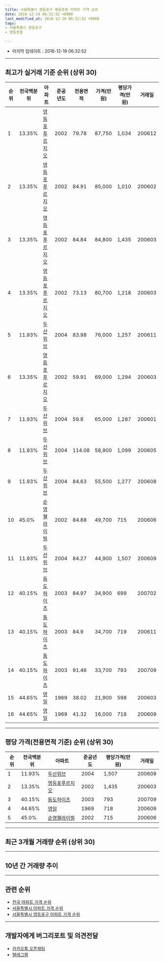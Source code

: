 ```yaml
---
title: 서울특별시 영등포구 영등포동 아파트 가격 순위
date: 2018-12-19 06:32:52 +0900
last_modified_at: 2018-12-19 06:32:52 +0900
tags:
- 서울특별시 영등포구
- 영등포동

---
```


* 마지막 업데이트 : 2018-12-19 06:32:52

---

## 최고가 실거래 기준 순위 (상위 30)


|순위|전국백분위|아파트|준공년도|전용면적|가격(만원)|평당가격(만원)|거래일|
|---|---|---|---|---|---|---|---|
|1|13.35%|[영등포푸르지오](https://search.naver.com/search.naver?query=%EC%84%9C%EC%9A%B8%ED%8A%B9%EB%B3%84%EC%8B%9C+%EC%98%81%EB%93%B1%ED%8F%AC%EA%B5%AC+%EC%98%81%EB%93%B1%ED%8F%AC%EB%8F%99+%EC%98%81%EB%93%B1%ED%8F%AC%ED%91%B8%EB%A5%B4%EC%A7%80%EC%98%A4)|2002|79.78|87,750|1,034|200612|
|2|13.35%|[영등포푸르지오](https://search.naver.com/search.naver?query=%EC%84%9C%EC%9A%B8%ED%8A%B9%EB%B3%84%EC%8B%9C+%EC%98%81%EB%93%B1%ED%8F%AC%EA%B5%AC+%EC%98%81%EB%93%B1%ED%8F%AC%EB%8F%99+%EC%98%81%EB%93%B1%ED%8F%AC%ED%91%B8%EB%A5%B4%EC%A7%80%EC%98%A4)|2002|84.91|85,000|1,010|200602|
|3|13.35%|[영등포푸르지오](https://search.naver.com/search.naver?query=%EC%84%9C%EC%9A%B8%ED%8A%B9%EB%B3%84%EC%8B%9C+%EC%98%81%EB%93%B1%ED%8F%AC%EA%B5%AC+%EC%98%81%EB%93%B1%ED%8F%AC%EB%8F%99+%EC%98%81%EB%93%B1%ED%8F%AC%ED%91%B8%EB%A5%B4%EC%A7%80%EC%98%A4)|2002|84.84|84,800|1,435|200603|
|4|13.35%|[영등포푸르지오](https://search.naver.com/search.naver?query=%EC%84%9C%EC%9A%B8%ED%8A%B9%EB%B3%84%EC%8B%9C+%EC%98%81%EB%93%B1%ED%8F%AC%EA%B5%AC+%EC%98%81%EB%93%B1%ED%8F%AC%EB%8F%99+%EC%98%81%EB%93%B1%ED%8F%AC%ED%91%B8%EB%A5%B4%EC%A7%80%EC%98%A4)|2002|73.13|80,700|1,218|200603|
|5|11.93%|[두산위브](https://search.naver.com/search.naver?query=%EC%84%9C%EC%9A%B8%ED%8A%B9%EB%B3%84%EC%8B%9C+%EC%98%81%EB%93%B1%ED%8F%AC%EA%B5%AC+%EC%98%81%EB%93%B1%ED%8F%AC%EB%8F%99+%EB%91%90%EC%82%B0%EC%9C%84%EB%B8%8C)|2004|83.98|76,000|1,257|200611|
|6|13.35%|[영등포푸르지오](https://search.naver.com/search.naver?query=%EC%84%9C%EC%9A%B8%ED%8A%B9%EB%B3%84%EC%8B%9C+%EC%98%81%EB%93%B1%ED%8F%AC%EA%B5%AC+%EC%98%81%EB%93%B1%ED%8F%AC%EB%8F%99+%EC%98%81%EB%93%B1%ED%8F%AC%ED%91%B8%EB%A5%B4%EC%A7%80%EC%98%A4)|2002|59.91|69,000|1,294|200603|
|7|11.93%|[두산위브](https://search.naver.com/search.naver?query=%EC%84%9C%EC%9A%B8%ED%8A%B9%EB%B3%84%EC%8B%9C+%EC%98%81%EB%93%B1%ED%8F%AC%EA%B5%AC+%EC%98%81%EB%93%B1%ED%8F%AC%EB%8F%99+%EB%91%90%EC%82%B0%EC%9C%84%EB%B8%8C)|2004|59.8|65,000|1,287|200601|
|8|11.93%|[두산위브](https://search.naver.com/search.naver?query=%EC%84%9C%EC%9A%B8%ED%8A%B9%EB%B3%84%EC%8B%9C+%EC%98%81%EB%93%B1%ED%8F%AC%EA%B5%AC+%EC%98%81%EB%93%B1%ED%8F%AC%EB%8F%99+%EB%91%90%EC%82%B0%EC%9C%84%EB%B8%8C)|2004|114.08|58,900|1,099|200605|
|9|11.93%|[두산위브](https://search.naver.com/search.naver?query=%EC%84%9C%EC%9A%B8%ED%8A%B9%EB%B3%84%EC%8B%9C+%EC%98%81%EB%93%B1%ED%8F%AC%EA%B5%AC+%EC%98%81%EB%93%B1%ED%8F%AC%EB%8F%99+%EB%91%90%EC%82%B0%EC%9C%84%EB%B8%8C)|2004|84.63|55,500|1,277|200608|
|10|45.0%|[순영웰라이빌](https://search.naver.com/search.naver?query=%EC%84%9C%EC%9A%B8%ED%8A%B9%EB%B3%84%EC%8B%9C+%EC%98%81%EB%93%B1%ED%8F%AC%EA%B5%AC+%EC%98%81%EB%93%B1%ED%8F%AC%EB%8F%99+%EC%88%9C%EC%98%81%EC%9B%B0%EB%9D%BC%EC%9D%B4%EB%B9%8C)|2002|84.88|49,700|715|200606|
|11|11.93%|[두산위브](https://search.naver.com/search.naver?query=%EC%84%9C%EC%9A%B8%ED%8A%B9%EB%B3%84%EC%8B%9C+%EC%98%81%EB%93%B1%ED%8F%AC%EA%B5%AC+%EC%98%81%EB%93%B1%ED%8F%AC%EB%8F%99+%EB%91%90%EC%82%B0%EC%9C%84%EB%B8%8C)|2004|84.27|44,900|1,507|200609|
|12|40.15%|[동도하이츠](https://search.naver.com/search.naver?query=%EC%84%9C%EC%9A%B8%ED%8A%B9%EB%B3%84%EC%8B%9C+%EC%98%81%EB%93%B1%ED%8F%AC%EA%B5%AC+%EC%98%81%EB%93%B1%ED%8F%AC%EB%8F%99+%EB%8F%99%EB%8F%84%ED%95%98%EC%9D%B4%EC%B8%A0)|2003|84.97|34,900|699|200702|
|13|40.15%|[동도하이츠](https://search.naver.com/search.naver?query=%EC%84%9C%EC%9A%B8%ED%8A%B9%EB%B3%84%EC%8B%9C+%EC%98%81%EB%93%B1%ED%8F%AC%EA%B5%AC+%EC%98%81%EB%93%B1%ED%8F%AC%EB%8F%99+%EB%8F%99%EB%8F%84%ED%95%98%EC%9D%B4%EC%B8%A0)|2003|84.9|34,700|719|200611|
|14|40.15%|[동도하이츠](https://search.naver.com/search.naver?query=%EC%84%9C%EC%9A%B8%ED%8A%B9%EB%B3%84%EC%8B%9C+%EC%98%81%EB%93%B1%ED%8F%AC%EA%B5%AC+%EC%98%81%EB%93%B1%ED%8F%AC%EB%8F%99+%EB%8F%99%EB%8F%84%ED%95%98%EC%9D%B4%EC%B8%A0)|2003|91.46|33,700|793|200709|
|15|44.65%|[영일](https://search.naver.com/search.naver?query=%EC%84%9C%EC%9A%B8%ED%8A%B9%EB%B3%84%EC%8B%9C+%EC%98%81%EB%93%B1%ED%8F%AC%EA%B5%AC+%EC%98%81%EB%93%B1%ED%8F%AC%EB%8F%99+%EC%98%81%EC%9D%BC)|1969|38.02|21,900|598|200603|
|16|44.65%|[영일](https://search.naver.com/search.naver?query=%EC%84%9C%EC%9A%B8%ED%8A%B9%EB%B3%84%EC%8B%9C+%EC%98%81%EB%93%B1%ED%8F%AC%EA%B5%AC+%EC%98%81%EB%93%B1%ED%8F%AC%EB%8F%99+%EC%98%81%EC%9D%BC)|1969|41.32|16,000|718|200609|


---

## 평당 가격(전용면적 기준) 순위 (상위 30)


|순위|전국백분위|아파트|준공년도|평당가격(만원)|거래일|
|---|---|---|---|---|---|
|1|11.93%|[두산위브](https://search.naver.com/search.naver?query=%EC%84%9C%EC%9A%B8%ED%8A%B9%EB%B3%84%EC%8B%9C+%EC%98%81%EB%93%B1%ED%8F%AC%EA%B5%AC+%EC%98%81%EB%93%B1%ED%8F%AC%EB%8F%99+%EB%91%90%EC%82%B0%EC%9C%84%EB%B8%8C)|2004|1,507|200609|
|2|13.35%|[영등포푸르지오](https://search.naver.com/search.naver?query=%EC%84%9C%EC%9A%B8%ED%8A%B9%EB%B3%84%EC%8B%9C+%EC%98%81%EB%93%B1%ED%8F%AC%EA%B5%AC+%EC%98%81%EB%93%B1%ED%8F%AC%EB%8F%99+%EC%98%81%EB%93%B1%ED%8F%AC%ED%91%B8%EB%A5%B4%EC%A7%80%EC%98%A4)|2002|1,435|200603|
|3|40.15%|[동도하이츠](https://search.naver.com/search.naver?query=%EC%84%9C%EC%9A%B8%ED%8A%B9%EB%B3%84%EC%8B%9C+%EC%98%81%EB%93%B1%ED%8F%AC%EA%B5%AC+%EC%98%81%EB%93%B1%ED%8F%AC%EB%8F%99+%EB%8F%99%EB%8F%84%ED%95%98%EC%9D%B4%EC%B8%A0)|2003|793|200709|
|4|44.65%|[영일](https://search.naver.com/search.naver?query=%EC%84%9C%EC%9A%B8%ED%8A%B9%EB%B3%84%EC%8B%9C+%EC%98%81%EB%93%B1%ED%8F%AC%EA%B5%AC+%EC%98%81%EB%93%B1%ED%8F%AC%EB%8F%99+%EC%98%81%EC%9D%BC)|1969|718|200609|
|5|45.0%|[순영웰라이빌](https://search.naver.com/search.naver?query=%EC%84%9C%EC%9A%B8%ED%8A%B9%EB%B3%84%EC%8B%9C+%EC%98%81%EB%93%B1%ED%8F%AC%EA%B5%AC+%EC%98%81%EB%93%B1%ED%8F%AC%EB%8F%99+%EC%88%9C%EC%98%81%EC%9B%B0%EB%9D%BC%EC%9D%B4%EB%B9%8C)|2002|715|200606|


---

## 최근 3개월 거래량 순위 (상위 30)


<div style="width:100%;">
    <canvas id="deal_count_ranking" height="250"></canvas>
</div>


<script>
new Chart(document.getElementById("deal_count_ranking"), {
    type: 'horizontalBar',
    data: {
        labels: ['영등포푸르지오', '영일'],
        datasets: [{
            label: '실거래 수',
            data: [1, 1],
            borderColor: "rgba(255, 0, 128, 1)",
            backgroundColor: "rgba(255, 0, 128, 0.5)",
            fill: false,
        }]
    },
    options: {
        responsive: true,
        title: {
            display: true,
            text: '최근 3개월 거래량 순위'
        },
        tooltips: {
            mode: 'index',
            intersect: false,
            callbacks: {
                title: function(tooltipItems, data) {
                    return "실거래 수:";
                },
                label: function(tooltipItem, data) {
                    return data.labels[tooltipItem.index] + ": " + tooltipItem.xLabel;
                }
            }
        },
        hover: {
            mode: 'nearest',
            intersect: true
        },
        scales: {
            xAxes: [{
                display: true,
                scaleLabel: {
                    display: true,
                    labelString: '실거래 수'
                },
                ticks: {
                    suggestedMin: 0,
                }
            }],
            yAxes: [{
                display: true,
                ticks: {
                    autoSkip: false,
                    callback: function(value, index, values) {
                        if (value.length > 15)
                            return value.substr(0, 13) + "...";
                        else
                            return value;
                    }
                },
                scaleLabel: {
                    display: false,
                }
            }]
        }
    }
});

</script>


---

## 10년 간 거래량 추이


<div style="width:100%;">
    <canvas id="deal_progress" height="250"></canvas>
</div>

<script>
new Chart(document.getElementById("deal_progress"), {
    type: 'line',
    data: {
        labels: ['200812','200901','200902','200903','200904','200905','200906','200907','200908','200909','200910','200911','200912','201001','201002','201003','201004','201005','201006','201007','201008','201009','201010','201011','201012','201101','201102','201103','201104','201105','201106','201107','201108','201109','201110','201111','201112','201201','201202','201203','201204','201205','201206','201207','201208','201209','201210','201211','201212','201301','201302','201303','201304','201305','201306','201307','201308','201309','201310','201311','201312','201401','201402','201403','201404','201405','201406','201407','201408','201409','201410','201411','201412','201501','201502','201503','201504','201505','201506','201507','201508','201509','201510','201511','201512','201601','201602','201603','201604','201605','201606','201607','201608','201609','201610','201611','201612','201701','201702','201703','201704','201705','201706','201707','201708','201709','201710','201711','201712','201801','201802','201803','201804','201805','201806','201807','201808','201809','201810','201811','201812'],
        datasets: [{
            label: '실거래 수',
            pointRadius: 1,
            data: [3, 9, 16, 18, 26, 22, 26, 30, 23, 21, 10, 14, 15, 20, 16, 11, 4, 5, 8, 4, 5, 8, 12, 17, 21, 22, 19, 15, 12, 13, 15, 10, 7, 12, 14, 7, 7, 8, 7, 15, 7, 4, 5, 6, 5, 7, 8, 11, 10, 3, 9, 21, 16, 15, 6, 6, 10, 12, 23, 8, 18, 25, 30, 22, 18, 13, 17, 16, 15, 30, 22, 12, 17, 31, 23, 41, 22, 25, 19, 24, 14, 19, 20, 16, 15, 12, 11, 24, 31, 26, 35, 25, 22, 17, 49, 8, 10, 6, 15, 19, 22, 43, 29, 21, 7, 17, 12, 23, 26, 31, 19, 10, 6, 4, 7, 14, 25, 8, 1, 1, 0],
            borderColor: "rgba(255, 201, 14, 1)",
            backgroundColor: "rgba(255, 201, 14, 0.5)",
            fill: true,
        }]
    },
    options: {
        responsive: true,
        title: {
            display: true,
            text: '10년간 거래량 추이'
        },
        tooltips: {
            mode: 'index',
            intersect: false,
        },
        hover: {
            mode: 'nearest',
            intersect: true
        },
        scales: {
            xAxes: [{
                display: true,
                scaleLabel: {
                    display: true,
                    labelString: '년/월'
                }
            }],
            yAxes: [{
                display: true,
                ticks: {
                    suggestedMin: 0,
                },
                scaleLabel: {
                    display: true,
                    labelString: '실거래 수'
                }
            }]
        }
    }
});

</script>


---

## 관련 순위

- [전국 아파트 가격 순위](https://inasie.github.io/apt-ranking/전국)
- [서울특별시 아파트 가격 순위](https://inasie.github.io/apt-ranking/서울특별시)
- [서울특별시 영등포구 아파트 가격 순위](https://inasie.github.io/apt-ranking/서울특별시-영등포구)


---

## 개발자에게 버그리포트 및 의견전달

- [카카오톡 오픈채팅](https://open.kakao.com/o/gLJUAP4)
- [텔레그램](https://t.me/inasie)

